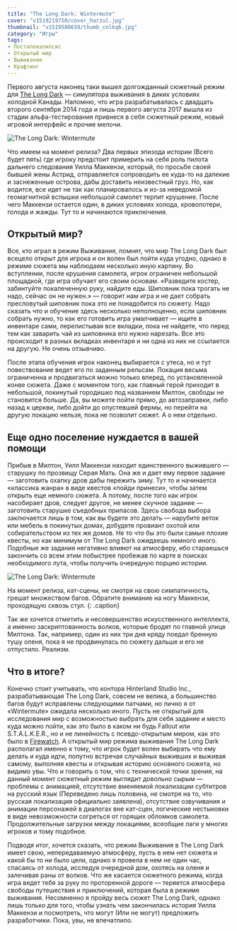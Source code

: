 ```yaml
---
title: "The Long Dark: Wintermute"
cover: "v1519219750/cover_harzul.jpg"
thumbnail: "v1519580639/thumb_cnlkq6.jpg"
category: "Игры"
tags:
- Постапокалипсис
- Открытый мир
- Выживание
- Крафтинг
---
```


Первого августа наконец таки вышел долгожданный сюжетный режим для [The Long Dark][1] — симулятора выживания в диких условиях холодной Канады. Напомню, что игра разрабатывалась с двадцать второго сентября 2014 года и лишь первого августа 2017 вышла из стадии альфа-тестирования привнеся в себя сюжетный режим, новый игровой интерфейс и прочие мелочи.

![The Long Dark: Wintermute][image-1]

Что имеем на момент релиза? Два первых эпизода истории (Всего будет пять) где игроку предстоит примерить на себя роль пилота дальнего следования Уилла Маккензи, который, по просьбе своей бывшей жены Астрид, отправляется сопроводить ее куда-то на далекие и заснеженные острова, дабы доставить неизвестный груз. Но, как водится, все идет не так как планировалось и из-за неведомой геомагнитной вспышки небольшой самолет терпит крушение. После чего Маккензи остается один, в диких условиях холода, кровопотери, голода и жажды. Тут то и начинаются приключения.

<!-- more -->

## Открытый мир?

Все, кто играл в режим Выживания, помнят, что мир The Long Dark был всецело открыт для игрока и он волен был пойти куда угодно, однако в режиме сюжета мы наблюдаем несколько иную картину. Во вступлении, после крушения самолета, игрок ограничен небольшой площадкой, где игра обучает его своим основам. «Разведите костер, забинтуйте покалеченную руку, найдите еды. Шиповник пока трогать не надо, сейчас он не нужен.» — говорит нам игра и не дает собрать пресловутый шиповник пока это не понадобится по сюжету. Надо сказать что и обучение здесь несколько неполноценно, если шиповник собрать нужно, то как его готовить игра умалчивает — ищите в инвентаре сами, перелистывая все вкладки, пока не найдете, что перед тем как заварить чай из шиповника его нужно нарезать. Все это происходит в разных вкладках инвентаря и ни одна из них не ссылается на другую. Не очень отзывчиво.

После этапа обучения игрок наконец выбирается с утеса, но и тут повествование ведет его по заданным рельсам. Локация весьма ограниченна и продвигаться можно только вперед, по установленной конве сюжета. Даже с моментом того, как главный герой приходит в небольшой, покинутый городишко под названием Милтон, свободы не становится больше. Да, вы можете пойти прямо, до автозаправки, либо назад к церкви, либо дойти до опустевшей фермы, но перейти на другую локацию нельзя, пока не позволит сюжет. А о нем отдельно.

## Еще одно поселение нуждается в вашей помощи

Прибыв в Милтон, Уилл Маккензи находит единственного выжившего — старушку по прозвищу Серая Мать. Она же и дает ему первое задание — заготовить охапку дров дабы пережить зиму. Тут то и начинается «классика жанра» в виде квестов «пойди принеси», чтобы затем открыть еще немного сюжета. А потому, после того как игрок насобирает дров, следует другое, не менее скучное задание — заготовить старушке съедобных припасов. Здесь свобода выбора заключается лишь в том, как вы будете это делать — нарубите веток или мебель в покинутых домах, добудете провиант охотой или собирательством из тех же домов. Не то что бы это были самые плохие квесты, но как минимум от The Long Dark ожидаешь немного иного. Подобные же задания негативно влияют на атмосферу, ибо стараешься закончить со всем этим побыстрее пробежав по карте в поисках необходимого лута, чтобы получить очередную порцию истории.

![The Long Dark: Wintermute][image-2]

На момент релиза, кат-сцены, не смотря на свою симпатичность, грешат множеством багов. Обратите внимание на ногу Маккензи, проходящую сквозь стул.
{: .caption}

Так же хочется отметить и несовершенство искусственного интеллекта, а именно заскриптованность волков, которые бродят по главной улице Милтона. Так, например, один из них три дня кряду поедал бренную тушу оленя, пока я не продвинулась по сюжету дальше и его не отпустило. Реализм.

## Что в итоге?

Конечно стоит учитывать, что контора Hinterland Studio Inc., разрабатывающая The Long Dark, совсем не велика, а большинство багов будут исправлены следующими патчами, но лично я от «Wintermute» ожидала несколько иного. Пусть не открытый для исследования мир с возможностью выбрать для себя задание и место куда можно пойти, как это было в каком ни будь Fallout или S.T.A.L.K.E.R., но и не линейность с псевдо-открытым миром, как это было в [Firewatch][2]. А открытый мир режима выживания The Long Dark располагал именно к тому, что игрок будет волен выбирать что ему делать и куда идти, попутно встречая случайных выживших и выживая самому, выполняя квесты и открывая историю основного сюжета, но видимо увы. Что и говорить о том, что с технической точки зрения, на данный момент сюжетный режим выглядит довольно сырым — проблемы с анимацией, отсутствие вменяемой локализации субтитров на русский язык (Переведено лишь половина, не смотря на то, что русская локализация официально заявлена), отсутствие озвучивания и анимации персонажей в диалогах вне кат-сцен, логические нестыковки в виде невозможности согреться от горящих обломков самолета. Продолжительные загрузки между локациями, всеобщие лаги у многих игроков и тому подобное.

Подводя итог, хочется сказать, что режим Выживания в The Long Dark имеет свою, непередаваемую атмосферу, пусть в нем нет сюжета и какой бы то ни было цели, однако я провела в нем не один час, спасаясь от холода, исследуя очередной дом, охотясь на оленя и залечивая раны от волков. Что же касается сюжетного режима, когда игра ведет тебя за руку по проторенной дороге — теряется атмосфера свободы путешествия и приключений, которая была в режиме выживания. Несомненно я пройду весь сюжет The Long Dark, однако лишь только для того, чтобы узнать чем закончилась история Уилла Маккензи и посмотреть, что могут (Или не могут) предложить разработчики. Пока, увы, не впечатлило.

[image-1]:  https://res.cloudinary.com/milkleaks/image/upload/v1519057036/01_btmfo4.jpg
[image-2]:  https://res.cloudinary.com/milkleaks/image/upload/v1519057037/02_dlckix.jpg
[1]:    /blog/the-long-dark/
[2]:    /blog/firewatch/